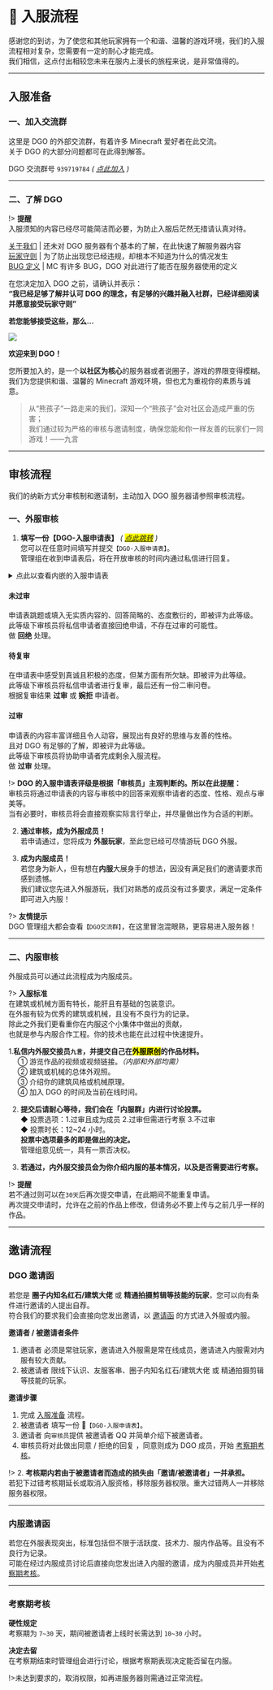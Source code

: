 <!-- notice/join -->

# 📃 入服流程

感谢您的到访，为了使您和其他玩家拥有一个和谐、温馨的游戏环境，我们的入服流程相对复杂，您需要有一定的耐心才能完成。<br/>
我们相信，这点付出相较您未来在服内上漫长的旅程来说，是非常值得的。

---

## 入服准备

### 一、加入交流群

这里是 DGO 的外部交流群，有着许多 Minecraft 爱好者在此交流。<br/>
关于 DGO 的大部分问题都可在此得到解答。

DGO 交流群号 `939719784`
_( [点此加入](https://jq.qq.com/?_wv=1027&k=fLYVZmGj) )_<br/>

---

### 二、了解 DGO

!> **提醒** <br/>
入服须知的内容已经尽可能简洁而必要，为防止入服后茫然无措请认真对待。

[关于我们](notice/about) | 还未对 DGO 服务器有个基本的了解，在此快速了解服务器内容<br/>
[玩家守则](notice/rules) | 为了防止出现您已经违规，却根本不知道为什么的情况发生<br/>
[BUG 定义](notice/bugDefinition) | MC 有许多 BUG，DGO 对此进行了能否在服务器使用的定义<br/>

在您决定加入 DGO 之前，请确认并表示：<br/>
**“我已经足够了解并认可 DGO 的理念，有足够的兴趣并融入社群，已经详细阅读并愿意接受玩家守则”**

**若您能够接受这些，那么…**

![](http://www.dgo.world/images/index_rotation_pic1.jpg)

**欢迎来到 DGO！** <br/>

您所要加入的，是一个**以社区为核心**的服务器或者说圈子，游戏的界限变得模糊。<br/>
我们为您提供和谐、温馨的 Minecraft 游戏环境，但也尤为重视你的素质与诚意。

> 从“熊孩子”一路走来的我们，深知一个“熊孩子”会对社区会造成严重的伤害；<br/>
> 我们通过较为严格的审核与邀请制度，确保您能和你一样友善的玩家们一同游戏！——九言

---

## 审核流程

我们的纳新方式分审核制和邀请制，主动加入 DGO 服务器请参照审核流程。

### 一、外服审核

1. **填写一份【DGO-入服申请表】** _( <mark>[点此跳转](https://wj.qq.com/s2/5534523/a1b2/)</mark> )_ <br/>
   您可以在任意时间填写并提交`【DGO-入服申请表】`。<br/>
   管理组在收到申请表后，将在开放审核的时间内通过私信进行回复。

<details>
<summary>点此以查看内嵌的入服申请表</summary>
<iframe style='width: 100%; height: 800px' src="https://wj.qq.com/s2/5534523/a1b2/" frameborder="0" allowfullscreen></iframe>
</details>

<!-- tabs:start -->

#### **未过审**

申请表跳题或填入无实质内容的、回答简略的、态度敷衍的，即被评为此等级。<br/>
此等级下审核员将私信申请者直接回绝申请，不存在过审的可能性。<br/>
做 **回绝** 处理。

#### **待复审**

在申请表中感受到真诚且积极的态度，但某方面有所欠缺。即被评为此等级。<br/>
此等级下审核员将私信申请者进行复审，最后还有一份二审问卷。<br/>
根据复审结果 **过审** 或 **婉拒** 申请者。

#### **过审**

申请表的内容丰富详细且令人动容，展现出有良好的思维与友善的性格。<br/>
且对 DGO 有足够的了解，即被评为此等级。<br/>
此等级下审核员将协助申请者完成剩余入服流程。<br/>
做 **过审** 处理。

<!-- tabs:end -->

!> **DGO 的入服申请表评级是根据「审核员」主观判断的。所以在此提醒：** <br/>
审核员将通过申请表的内容与审核中的回答来观察申请者的态度、性格、观点与审美等。<br/>
当有必要时，审核员将会直接观察实际言行举止，并尽量做出作为合适的判断。

2. **通过审核，成为外服成员！** <br/>
   若申请通过，您将成为 **外服玩家**，至此您已经可尽情游玩 DGO 外服。


3. **成为内服成员！** <br/>
   若您身为新人，但有想在**内服**大展身手的想法，因没有满足我们的邀请要求而感到遗憾。<br/>
   我们建议您先进入外服游玩，我们对熟悉的成员没有过多要求，满足一定条件即可进入内服！

?> **友情提示** <br/>
DGO 管理组大都会查看`【DGO交流群】`，在这里冒泡混眼熟，更容易进入服务器！

---

### 二、内服审核

外服成员可以通过此流程成为内服成员。

?> **入服标准** <br/>
在建筑或机械方面有特长，能肝且有基础的包装意识。<br/>
在外服有较为优秀的建筑或机械，且没有不良行为的记录。<br/>
除此之外我们更看重你在内服这个小集体中做出的贡献，<br/>
也就是参与内服合作工程。你的技术也能在此过程中快速提升。

1.**私信内外服交接员`九言`，并提交自己在<mark>外服原创</mark>的作品材料。** <br/>
　 ① 游览作品的视频或视频链接。_（内部和外部均需）_<br/>
　 ② 建筑或机械的总体外观照。<br/>
　 ③ 介绍你的建筑风格或机械原理。<br/>
　 ④ 加入 DGO 的时间及当前在线时间。

2. **提交后请耐心等待，我们会在「内服群」内进行讨论投票。** <br/>
   ◆ 投票选项：1.过审且成为成员 2.过审但需进行考察 3.不过审<br/>
   ◆ 投票时长：12~24 小时。<br/>
   **投票中选项最多的即是做出的决定。** <br/>
   管理组意见统一，具有一票否决权。

3. **若通过，内外服交接员会为你介绍内服的基本情况，以及是否需要进行考察。**

!> **提醒** <br/>
若不通过则可以在`30天`后再次提交申请，在此期间不能重复申请。<br/>
再次提交申请时，允许在之前的作品上修改，但请务必不要上传与之前几乎一样的作品。

---

## 邀请流程

### DGO 邀请函

若您是 **圈子内知名红石/建筑大佬** 或 **精通拍摄剪辑等技能的玩家**，您可以向有条件进行邀请的人提出自荐。<br/>
符合我们的要求我们会直接向您发出邀请，以 [邀请函](notice/join?id=邀请函) 的方式进入外服或内服。

**邀请者 / 被邀请者条件**

1. 邀请者 必须是常驻玩家，邀请进入外服需是常在线成员，邀请进入内服需对内服有较大贡献。
2. 被邀请者 限线下认识、友服客串、圈子内知名红石/建筑大佬 或 精通拍摄剪辑等技能的玩家。

**邀请步骤**

1. 完成 [入服准备](notice/join?id=入服准备) 流程。
2. 被邀请者 填写一份 📰`【DGO-入服申请表】`。
3. 邀请者 向`审核员`提供 被邀请者 QQ 并简单介绍下被邀请者。
4. 审核员将对此做出同意 / 拒绝的回复 ，同意则成为 DGO 成员，开始 [考察期考核](notice/join?id=考察期考核)。

!> 2. **考核期内若由于被邀请者而造成的损失由「邀请/被邀请者」一并承担。** <br/>
若犯下过错考核期延长或取消入服资格，移除服务器权限。重大过错两人一并移除服务器权限。

---

### 内服邀请函

若您在外服表现突出，标准包括但不限于活跃度、技术力、服内作品等。且没有不良行为记录。<br/>
可能在经过内服成员讨论后直接向您发出进入内服的邀请，成为内服成员并开始[考察期考核](notice/join?id=考察期考核)。

---

### 考察期考核

**硬性规定**<br/>
考察期为 `7~30` 天，期间被邀请者上线时长需达到 `10~30` 小时。

**决定去留**<br/>
在考察期结束时管理组会进行讨论，根据考察期表现决定能否留在内服。

!>未达到要求的，取消权限，如再进服务器则需通过正常流程。
